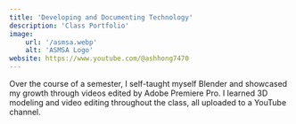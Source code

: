 ```yaml
---
title: 'Developing and Documenting Technology'
description: 'Class Portfolio'
image:
    url: '/asmsa.webp'
    alt: 'ASMSA Logo'
website: https://www.youtube.com/@ashhong7470
---
```


Over the course of a semester, I self-taught myself Blender and showcased my growth through
videos edited by Adobe Premiere Pro. I learned 3D modeling and video editing throughout the
class, all uploaded to a YouTube channel.

